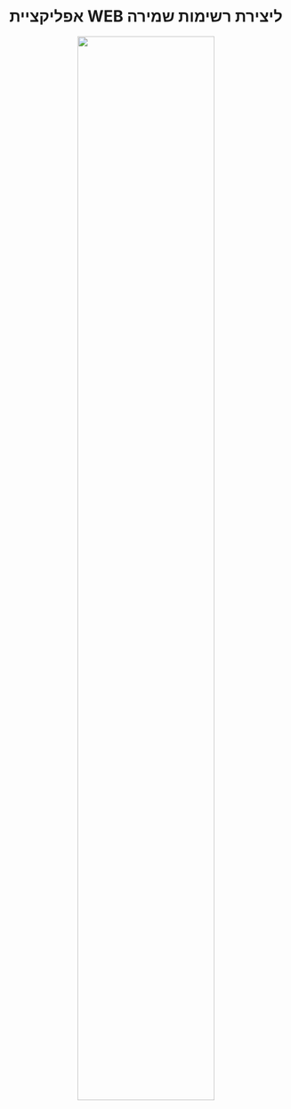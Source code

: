 <div align="center">
   <h1> אפליקציית WEB ליצירת רשימות שמירה </h1>
   <img src="" width="70%" high="70%">
</div>

